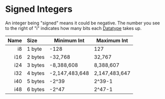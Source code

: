 # Signed Integers

An integer being "signed" means it could be negative.
The number you see to the right of "i" indicates how many bits each [Datatype](../index.md) takes up.

| Name | Size    | Minimum Int    | Maximum Int   |
| ---: | :------ | -------------- | ------------- |
| i8   | 1 byte  | -128           | 127           |
| i16  | 2 bytes | -32,768        | 32,767        |
| i24  | 3 bytes | -8,388,608     | 8,388,607     |
| i32  | 4 bytes | -2,147,483,648 | 2,147,483,647 |
| i40  | 5 bytes | -2^39          | 2^39-1        |
| i48  | 6 bytes | -2^47          | 2^47-1        |
